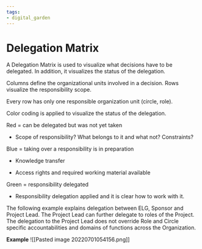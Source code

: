 ```yaml
---
tags: 
- digital_garden
---
```

# Delegation Matrix
A Delegation Matrix is used to visualize what decisions have to be delegated. In addition, it visualizes the status of the delegation.

Columns define the organizational units involved in a decision. Rows visualize the responsibility scope. 

Every row has only one responsible organization unit (circle, role).

  
Color coding is applied to visualize the status of the delegation. 

  
Red = can be delegated but was not yet taken

-   Scope of responsibility? What belongs to it and what not? Constraints?
    

Blue = taking over a responsibility is in preparation

-   Knowledge transfer
    
-   Access rights and required working material available
    

Green = responsibility delegated

-   Responsibility delegation applied and it is clear how to work with it.
    

  
The following example explains delegation between ELG, Sponsor and Project Lead. The Project Lead can further delegate to roles of the Project. The delegation to the Project Lead does not override Role and Circle specific accountabilities and domains of functions across the Organization. 

**Example**
![[Pasted image 20220701054156.png]]

